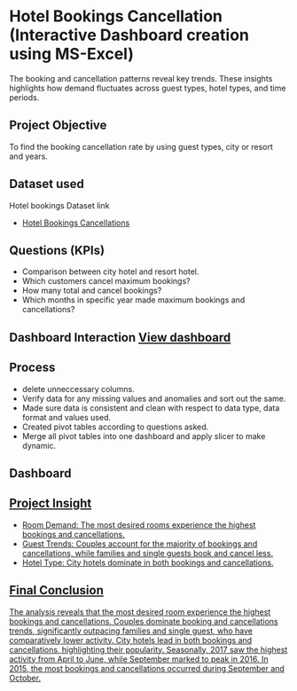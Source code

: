 # Hotel Bookings Cancellation (Interactive Dashboard creation using MS-Excel)
The booking and cancellation patterns reveal key trends. These insights highlights how demand fluctuates across guest types, hotel types, and time periods.
## Project Objective
To find the booking cancellation rate by using guest types, city or resort and years.
## Dataset used
Hotel bookings  Dataset link 
- <a href="https://github.com/nehajadhav-projects/Hotel_Bookings_Cancellations/blob/main/dataset.xlsx">Hotel Bookings Cancellations</a>
## Questions (KPIs)
-	Comparison between city hotel and resort hotel.
-	Which customers cancel maximum bookings?
-	How many total and cancel bookings?
- Which months in specific year made maximum bookings and cancellations?
## Dashboard Interaction <a href="https://github.com/nehajadhav-projects/Hotel_Bookings_Cancellations/blob/main/hotel.png">View dashboard</a>
## Process
- delete unneccessary columns.
-	Verify data for any missing values and anomalies and sort out the same.
-	Made sure data is consistent and clean with respect to data type, data format and values used.
-	Created pivot tables according to questions asked.
-	Merge all pivot tables into one dashboard and apply slicer to make dynamic.
  ## Dashboard<a href="https://github.com/nehajadhav-projects/Hotel_Bookings_Cancellations/blob/main/hotel.png">
  ## Project Insight
-	Room Demand: The most desired rooms experience the highest bookings and cancellations.
-	Guest Trends: Couples account for the majority of bookings and cancellations, while families and single guests book and cancel less.
-	Hotel Type: City hotels dominate in both bookings and cancellations.
## Final Conclusion
The analysis reveals that the most desired room experience the highest bookings and cancellations. Couples dominate booking and cancellations trends, significantly outpacing families and single guest, who have comparatively lower activity. City hotels lead in both bookings and cancellations, highlighting their popularity. Seasonally, 2017 saw the highest activity from April to June, while September marked to peak in 2016. In 2015, the most bookings and cancellations occurred during September and October.




